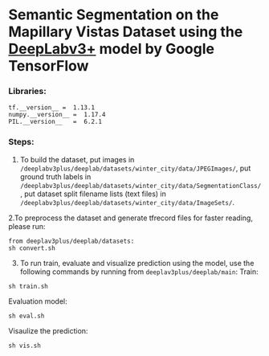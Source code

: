# Semantic Segmentation on the Mapillary Vistas Dataset using the [DeepLabv3+](https://github.com/tensorflow/models/tree/master/research/deeplab) model by Google TensorFlow

### Libraries:
```
tf.__version__ =  1.13.1
numpy.__version__ =  1.17.4
PIL.__version__   =  6.2.1
```
### Steps:
1. To build the dataset, put images in `/deeplabv3plus/deeplab/datasets/winter_city/data/JPEGImages/`, put ground truth labels in `/deeplabv3plus/deeplab/datasets/winter_city/data/SegmentationClass/`, put dataset split filename lists (text files) in `/deeplabv3plus/deeplab/datasets/winter_city/data/ImageSets/`. 

2.To preprocess the dataset and generate tfrecord files for faster reading, please run:
```
from deeplav3plus/deeplab/datasets:
sh convert.sh
```

3. To run train, evaluate and visualize prediction using the model, use the following commands by running from `deeplav3plus/deeplab/main`:
Train:
```
sh train.sh 
```
Evaluation model:
```
sh eval.sh 
```
Visaulize the prediction:
```
sh vis.sh
```
